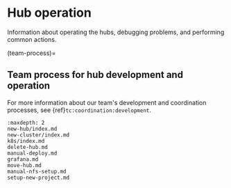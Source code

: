 # Hub operation

Information about operating the hubs, debugging problems, and performing common actions.

(team-process)=
## Team process for hub development and operation

For more information about our team's development and coordination processes, see {ref}`tc:coordination:development`.

```{toctree}
:maxdepth: 2
new-hub/index.md
new-cluster/index.md
k8s/index.md
delete-hub.md
manual-deploy.md
grafana.md
move-hub.md
manual-nfs-setup.md
setup-new-project.md
```

